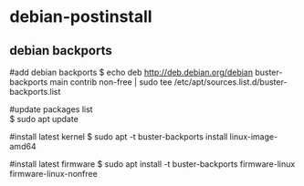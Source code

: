 # debian-postinstall

## debian backports
  
  #add debian backports
  $ echo deb http://deb.debian.org/debian buster-backports main contrib non-free | sudo tee /etc/apt/sources.list.d/buster-backports.list
  
  #update packages list  
  $ sudo apt update
  
  #install latest kernel
  $ sudo apt -t buster-backports install linux-image-amd64
  
  #install latest firmware
  $ sudo apt install -t buster-backports firmware-linux firmware-linux-nonfree
  
